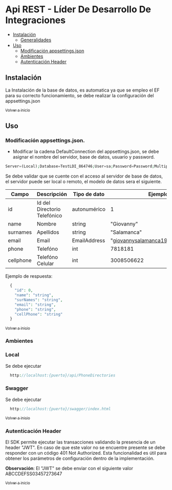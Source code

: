 <a name="inicio"></a>
Api REST - Líder De Desarrollo De Integraciones
=======

+ [Instalación](#instalacion)
 	+ [Generalidades](#general)
+ [Uso](#uso)
    + [Modificación appsettings.json](#appsettingsjson)
    + [Ambientes](#test)
    + [Autenticación Header](#autenticacion)


<a name="instalacion"></a>
## Instalación
La Instalación de la base de datos, es automatica ya que se empleo el EF para su correcto funcionamiento, se debe realizar la configuración del appsettings.json

[<sub>Volver a inicio</sub>](#inicio)
<br>

<a name="uso"></a>
## Uso
<a name="appsettingsjson"></a>
### Modificación appsettings.json.

- Modificar la cadena DefaultConnection del appsettings.json, se debe asignar el nombre del servidor, base de datos, usuario y password.
```php
Server=(Local);Database=TestLDI_864746;User=sa;Password=Password;MultipleActiveResultSets=true
```

Se debe validar que se cuente con el acceso al servidor de base de datos, el servidor puede ser local o remoto, el modelo de datos sera el siguiente.

Campo       | Descripción           | Tipo de dato | Ejemplo
------------|-----------------------|--------------|--------
id          | Id del Directorio Telefónico    | autonumérico     | 1
name      | Nombre   | string       | "Giovanny"
surnames        | Apellidos | string       | "Salamanca"
email     | Email          | EmailAddress     | "giovannysalamanca1986@gmail.com"
phone | Telefóno      | int       | 7818181
cellphone | Telefóno Celular    | int       | 3008506622

Ejemplo de respuesta:

```php
  {
    "id": 0,
    "name": "string",
    "surNames": "string",
    "email": "string",
    "phone": "string",
    "cellPhone": "string"
  }
```
[<sub>Volver a inicio</sub>](#inicio)
<br>

<a name="test"></a>
### Ambientes

### Local
Se debe ejecutar 
```php
  http://localhost:{puerto}/api/PhoneDirectories
```
### Swagger
Se debe ejecutar 
```php
  http://localhost:{puerto}/swagger/index.html
```

[<sub>Volver a inicio</sub>](#inicio)
<br>

<a name="autenticacion"></a>
### Autenticación Header
El SDK permite ejecutar las transacciones validando la presencia de un header "JWT". En caso de que este valor no se encuentre presente se debe responder con un código 401 Not Authorized.
Esta funcionalidad es útil para obtener los parámetros de configuración dentro de la implementación.

**Observación**: El "JWT" se debe enviar con el siguiente valor ABCCDEFSS03457273647

[<sub>Volver a inicio</sub>](#inicio)
